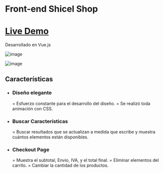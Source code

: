# Front-end Shicel Shop

# [Live Demo](https://spanuc.github.io/Shopping-Website/)

Desarrollado en Vue.js

![image](https://bitbucket.org/wachoxd/shicel-shop/src/76240e24b0164c1b2fef0663d0cc9d4323507629/src/assets/img/AnillosDemo.jpg)

![image](https://bitbucket.org/wachoxd/shicel-shop/src/76240e24b0164c1b2fef0663d0cc9d4323507629/src/assets/img/VentaDemo.jpg)

## Características

- ### Diseño elegante
  = Esfuerzo constante para el desarrollo del diseño.
  = Se realizó toda animación con CSS.
- ### Buscar Características
  = Buscar resultados que se actualizan a medida que escribe y muestra cuántos elementos están disponibles.
- ### Checkout Page
  = Muestra el subtotal, Envio, IVA, y el total final.
  = Eliminar elementos del carrito.
  = Cambiar la cantidad de los productos.
